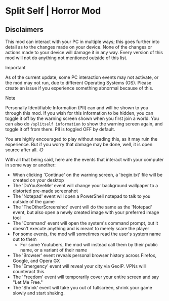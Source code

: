 # Split Self | Horror Mod
## Disclaimers

This mod can interact with your PC in multiple ways; this goes further into detail as to the changes made on your device. None of the changes or actions made to your device will damage it in any way. Every version of this mod will not do anything not mentioned outside of this list.

> [!IMPORTANT]
> As of the current update, some PC interaction events may not activate, or the mod may not run, due to different Operating Systems (OS). Please create an issue if you experience something abnormal because of this.

> [!NOTE]
> Personally Identifiable Information (PII) can and will be shown to you through this mod. If you wish for this information to be hidden, you can toggle it off by the warning screen shown when you first join a world. You can also do `/splitself information` to show the warning screen again, and toggle it off from there. PII is toggled OFF by default.

You are highly encouraged to play without reading this, as it may ruin the experience. But if you worry that damage may be done, well, it is open source after all. :D



With all that being said, here are the events that interact with your computer in some way or another:
- When clicking 'Continue' on the warning screen, a 'begin.txt' file will be created on your desktop
- The 'DoYouSeeMe' event will change your background wallpaper to a distorted pre-made screenshot
- The 'Notepad' event will open a PowerShell notepad to talk to you outside of the game
- The 'TheOtherScreenshot' event will do the same as the 'Notepad' event, but also open a newly created image with your preferred image tool
- The 'Command' event will open the system's command prompt, but it doesn't execute anything and is meant to merely scare the player
- For some events, the mod will sometimes read the user's system name out to them
  - For some Youtubers, the mod will instead call them by their public name, or a variant of their name
- The 'Browser' event reveals personal browser history across Firefox, Google, and Opera GX
- The 'Emergency' event will reveal your city via GeoIP. VPNs will counteract this.
- The 'Freedom' event will temporarily cover your entire screen and say "Let Me Free."
- The 'Shrink' event will take you out of fullscreen, shrink your game slowly and start shaking.

